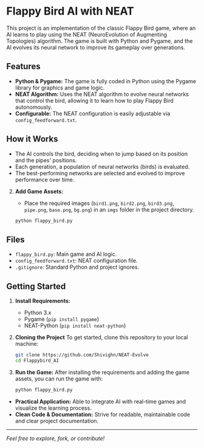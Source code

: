 # Flappy Bird AI with NEAT

This project is an implementation of the classic Flappy Bird game, where an AI learns to play using the NEAT (NeuroEvolution of Augmenting Topologies) algorithm. The game is built with Python and Pygame, and the AI evolves its neural network to improve its gameplay over generations.

## Features
- **Python & Pygame:** The game is fully coded in Python using the Pygame library for graphics and game logic.
- **NEAT Algorithm:** Uses the NEAT algorithm to evolve neural networks that control the bird, allowing it to learn how to play Flappy Bird autonomously.
- **Configurable:** The NEAT configuration is easily adjustable via `config_feedforward.txt`.

## How it Works
- The AI controls the bird, deciding when to jump based on its position and the pipes' positions.
- Each generation, a population of neural networks (birds) is evaluated.
- The best-performing networks are selected and evolved to improve performance over time.


2. **Add Game Assets:**
   - Place the required images (`bird1.png`, `bird2.png`, `bird3.png`, `pipe.png`, `base.png`, `bg.png`) in an `imgs` folder in the project directory.

   ```bash
   python flappy_bird.py
   ```

## Files
- `flappy_bird.py`: Main game and AI logic.
- `config_feedforward.txt`: NEAT configuration file.
- `.gitignore`: Standard Python and project ignores.


## Getting Started
1. **Install Requirements:**
   - Python 3.x
   - Pygame (`pip install pygame`)
   - NEAT-Python (`pip install neat-python`)

2. **Cloning the Project**
   To get started, clone this repository to your local machine:

   ```bash
   git clone https://github.com/Shivighn/NEAT-Evolve
   cd Flappybird_AI
   ```

3. **Run the Game:**
   After installing the requirements and adding the game assets, you can run the game with:

   ```bash
   python flappy_bird.py
   ```


- **Practical Application:** Able to integrate AI with real-time games and visualize the learning process.
- **Clean Code & Documentation:** Strive for readable, maintainable code and clear project documentation.

---

*Feel free to explore, fork, or contribute!* 